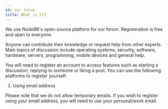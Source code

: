 ```yaml
---
id: our-forum
title: What is it?
---
```


We use NodeBB's open-source platform for our forum. Registeration is free and open to everyone.

Anyone can contribute their knowledge or request help from other experts. Main topics of discussion include operating systems, security, software, hardware, servers, programming, mobile devices and general help. 

You will need to register an account to access features such as starting a discussion, replying to someone or liking a post. You can use the following platforms to register yourself:

1. Using email address

Please note that we do not allow temporary emails. If you wish to register using your email address, you will need to use your personal/work email.
